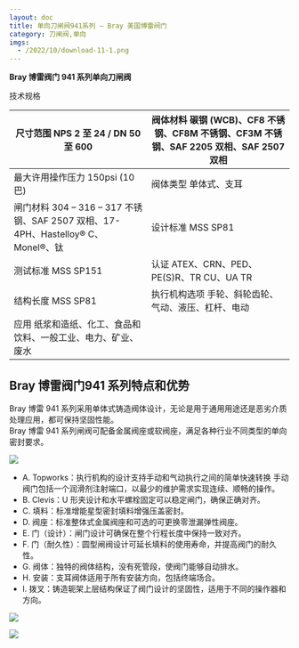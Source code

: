 ```yaml
---
layout: doc
title: 单向刀闸阀941系列 – Bray 美国博雷阀门
category: 刀闸阀,单向
imgs:
  - /2022/10/download-11-1.png
---
```


**Bray 博雷阀门 941 系列单向刀闸阀**

技术规格

| 尺寸范围 NPS 2 至 24 / DN 50 至 600                                              | 阀体材料 碳钢 (WCB)、CF8 不锈钢、CF8M 不锈钢、CF3M 不锈钢、SAF 2205 双相、SAF 2507 双相 |
| -------------------------------------------------------------------------------- | --------------------------------------------------------------------------------------- |
| 最大许用操作压力 150psi (10 巴)                                                  | 阀体类型 单体式、支耳                                                                   |
| 闸门材料 304 – 316 – 317 不锈钢、SAF 2507 双相、17-4PH、Hastelloy® C、Monel®、钛 | 设计标准 MSS SP81                                                                       |
| 测试标准 MSS SP151                                                               | 认证 ATEX、CRN、PED、PE(S)R、TR CU、UA TR                                               |
| 结构长度 MSS SP81                                                                | 执行机构选项 手轮、斜轮齿轮、气动、液压、杠杆、电动                                     |
| 应用 纸浆和造纸、化工、食品和饮料、一般工业、电力、矿业、废水                    |                                                                                         |

## **Bray 博雷阀门**941 系列特点和优势

Bray 博雷 941 系列采用单体式铸造阀体设计，无论是用于通用用途还是恶劣介质处理应用，都可保持坚固性能。  
Bray 博雷 941 系列闸阀可配备金属阀座或软阀座，满足各种行业不同类型的单向密封要求。

![](/2022/10/download-9-3-721x1024.png)

- A. Topworks：执行机构的设计支持手动和气动执行之间的简单快速转换 手动阀门包括一个润滑剂注射端口，以最少的维护需求实现连续、顺畅的操作。
- B. Clevis：U 形夹设计和水平螺栓固定可以稳定闸门，确保正确对齐。
- C. 填料：标准增能星型密封填料增强压盖密封。
- D. 阀座：标准整体式金属阀座和可选的可更换零泄漏弹性阀座。
- E. 门（设计）：闸门设计可确保在整个行程长度中保持一致对齐。
- F. 门（耐久性）：圆型闸阀设计可延长填料的使用寿命，并提高阀门的耐久性。
- G. 阀体：独特的阀体结构，没有死管段，使阀门能够自动排水。
- H. 安装：支耳阀体适用于所有安装方向，包括终端场合。
- I. 拨叉：铸造轭架上层结构保证了阀门设计的坚固性，适用于不同的操作器和方向。

![](/2022/10/%E6%88%AA%E5%B1%8F2022-10-24-%E4%B8%8B%E5%8D%885.35.24-1024x484.png)

![](/2022/10/%E6%88%AA%E5%B1%8F2022-10-24-%E4%B8%8B%E5%8D%885.35.32-1024x801.png)
